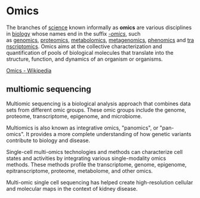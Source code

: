 # Omics

The branches of [science](https://en.wikipedia.org/wiki/Science "Science") known informally as **omics** are various disciplines in [biology](https://en.wikipedia.org/wiki/Biology "Biology") whose names end in the suffix _[-omics](https://en.wiktionary.org/wiki/-omics "wikt:-omics")_, such as [genomics](https://en.wikipedia.org/wiki/Genomics "Genomics"), [proteomics](https://en.wikipedia.org/wiki/Proteomics "Proteomics"), [metabolomics](https://en.wikipedia.org/wiki/Metabolomics "Metabolomics"), [metagenomics](https://en.wikipedia.org/wiki/Metagenomics "Metagenomics"), [phenomics](https://en.wikipedia.org/wiki/Phenomics "Phenomics") and [transcriptomics](https://en.wikipedia.org/wiki/Transcriptomics "Transcriptomics"). Omics aims at the collective characterization and quantification of pools of biological molecules that translate into the structure, function, and dynamics of an organism or organisms.

[Omics - Wikipedia](https://en.wikipedia.org/wiki/Omics)

## multiomic sequencing

Multiomic sequencing is a biological analysis approach that combines data sets from different omic groups. These omic groups include the genome, proteome, transcriptome, epigenome, and microbiome. 

Multiomics is also known as integrative omics, "panomics", or "pan-omics". It provides a more complete understanding of how genetic variants contribute to biology and disease. 

Single-cell multi-omics technologies and methods can characterize cell states and activities by integrating various single-modality omics methods. These methods profile the transcriptome, genome, epigenome, epitranscriptome, proteome, metabolome, and other omics. 

Multi-omic single cell sequencing has helped create high-resolution cellular and molecular maps in the context of kidney disease.
